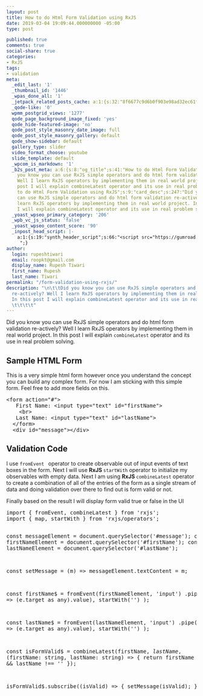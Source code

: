 ```yaml
---
layout: post
title: How to do Html Form Validation using RxJS
date: 2019-03-04 19:09:44.000000000 -05:00
type: post

published: true
comments: true
social-share: true
categories:
- RxJS
tags:
- validation
meta:
  _edit_last: '1'
  _thumbnail_id: '1446'
  _wpas_done_all: '1'
  _jetpack_related_posts_cache: a:1:{s:32:"8f6677c9d6b0f903e98ad32ec61f8deb";a:2:{s:7:"expires";i:1608763078;s:7:"payload";a:3:{i:0;a:1:{s:2:"id";i:1084;}i:1;a:1:{s:2:"id";i:779;}i:2;a:1:{s:2:"id";i:2158;}}}}
  _qode-like: '0'
  wpmm_postgrid_views: '1277'
  qode_page_background_image_fixed: 'yes'
  qode_hide-featured-image: 'no'
  qode_post_style_masonry_date_image: full
  qode_post_style_masonry_gallery: default
  qode_show-sidebar: default
  gallery_type: slider
  video_format_choose: youtube
  slide_template: default
  _wpcom_is_markdown: '1'
  _b2s_post_meta: a:6:{s:8:"og_title";s:41:"How to do Html Form Validation using RxJS";s:7:"og_desc";s:247:"Did
    you know you can use RxJS simple operators and do html form validation re-actively?
    Well I learn RxJS operators by implementing them in real world project. In this
    post I will explain combineLatest operator and its use in real problem solving.";s:8:"og_image";s:69:"https://blog.rupeshtiwari.com/wp-content/uploads/2019/03/htm-rxjs.jpg";s:10:"card_title";s:41:"How
    to do Html Form Validation using RxJS";s:9:"card_desc";s:247:"Did you know you
    can use RxJS simple operators and do html form validation re-actively? Well I
    learn RxJS operators by implementing them in real world project. In this post
    I will explain combineLatest operator and its use in real problem solving.";s:10:"card_image";s:69:"https://blog.rupeshtiwari.com/wp-content/uploads/2019/03/htm-rxjs.jpg";}
  _yoast_wpseo_primary_category: '206'
  _wpb_vc_js_status: 'false'
  _yoast_wpseo_content_score: '90'
  _inpost_head_script: |-
    a:1:{s:19:"synth_header_script";s:66:"<script src="https://gumroad.com/js/gumroad-embed.js"></script>
     ";}
author:
  login: rupeshtiwari
  email: roopkt@gmail.com
  display_name: Rupesh Tiwari
  first_name: Rupesh
  last_name: Tiwari
permalink: "/form-validation-using-rxjs/"
description: "\n\t\tDid you know you can use RxJS simple operators and do html form validation
  re-actively? Well I learn RxJS operators by implementing them in real world project.
  In this post I will explain combineLatest operator and its use in real problem solving.
  \t\t\t\t"
---
```

<p><!-- wp:paragraph --></p>
<p>Did you know you can use RxJS simple operators and do html form validation re-actively? Well I learn RxJS operators by implementing them in real world project. In this post I will explain <code>combineLatest</code>&nbsp;operator and its use in real problem solving.&nbsp;</p>
<p><!-- /wp:paragraph --></p>
<p><!-- wp:heading --></p>
<h2>Sample HTML Form</h2>
<p><!-- /wp:heading --></p>
<p><!-- wp:paragraph --></p>
<p>This is a very simple html form however once you understand the concept you can build any complex form. For now I am sticking with this simple form. Feel free to add more fields on this.</p>
<p><!-- /wp:paragraph --></p>
<p><!-- wp:enlighter/codeblock {"language":"html"} --></p>
<pre class="EnlighterJSRAW" data-enlighter-language="html" data-enlighter-theme="" data-enlighter-highlight="" data-enlighter-linenumbers="" data-enlighter-lineoffset="" data-enlighter-title="" data-enlighter-group="">&lt;form action="#">
   First Name: &lt;input type="text" id="firstName">
    &lt;br>
   Last Name: &lt;input type="text" id="lastName">
  &lt;/form>
  &lt;div id="message">&lt;/div></pre>
<p><!-- /wp:enlighter/codeblock --></p>
<p><!-- wp:block {"ref":3197} /--></p>
<p><!-- wp:heading --></p>
<h2>Validation Code</h2>
<p><!-- /wp:heading --></p>
<p><!-- wp:paragraph --></p>
<p>I use <code>fromEvent </code> operator to create observable out of input events of text boxes in the form. Next I will use <strong>RxJS </strong><code>startWith</code> operator to initialize my observables with empty data. Next I am using <strong>RxJS </strong><code>combineLatest</code> operator to create a combination of all of the entries of the form as a single stream of data and doing validation over there to find out is form valid or not.</p>
<p><!-- /wp:paragraph --></p>
<p><!-- wp:paragraph --></p>
<p>Finally based on the result I will display form valid true or false in the UI</p>
<p><!-- /wp:paragraph --></p>
<p><!-- wp:enlighter/codeblock {"language":"js"} --></p>
<pre class="EnlighterJSRAW" data-enlighter-language="js" data-enlighter-theme="" data-enlighter-highlight="" data-enlighter-linenumbers="" data-enlighter-lineoffset="" data-enlighter-title="" data-enlighter-group="">import { fromEvent, combineLatest } from 'rxjs';
import { map, startWith } from 'rxjs/operators';

const messageElement = document.querySelector('#message');
const firstNameElement = document.querySelector('#firstName');
const lastNameElement = document.querySelector('#lastName');

const setMessage = (m) => messageElement.textContent = m;

const firstName$ = fromEvent(firstNameElement, 'input')
  .pipe(
    map(e => (e.target as any).value),
    startWith('')
  );

const lastName$ = fromEvent(lastNameElement, 'input')
  .pipe(
    map(e => (e.target as any).value),
    startWith('')
  );

const isFormValid$ = combineLatest(firstName$, lastName$, (firstName: string, lastName: string) => {
  return firstName !== '' &amp;&amp; lastName !== ''
});

isFormValid$.subscribe((isValid) => {
  setMessage(isValid);
})
</pre>
<p><!-- /wp:enlighter/codeblock --></p>
